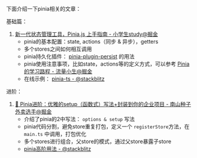 下面介绍一下pinia相关的文章：



基础篇：

1. [新一代状态管理工具，Pinia.js 上手指南 - 小学生study@掘金](https://juejin.cn/post/7049196967770980389)
   - pinia的基本配置：state, actions（同步 & 异步），getters
   - 多个stores之间如何相互调用
   - pinia持久化插件： [pinia-plugin-persist](https://github.com/Seb-L/pinia-plugin-persist) 的用法
   - pinia使用注意事项，比如state，actions等的定义方式，可以参考 [Pinia 的学习路程 - 流量小生@掘金](https://juejin.cn/post/7069739313553997838)
   - 在线示例： [pinia-ts - @stackblitz](https://stackblitz.com/edit/vitejs-vite-cthpkx)



进阶：

1. [🚀 Pinia进阶：优雅的setup（函数式）写法+封装到你的企业项目 - 南山种子外卖选手@掘金](https://juejin.cn/post/7057439040911441957)
   - 介绍了pinia的2中写法： `options & setup` 写法
   - pinia代码分割，避免store重复打包，定义一个 `registerStore`方法，在 `main.ts` 中调用，打包优化
   - 多个stores进行组合，父store的模式，通过父store暴露子store
   - [pinia高阶用法 - @stackblitz](https://stackblitz.com/edit/vitejs-vite-rueqgk)

